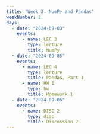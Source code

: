 ```yaml
---
title: "Week 2: NumPy and Pandas"
weekNumber: 2
days:
  - date: "2024-09-03"
    events:
      - name: LEC 3
        type: lecture
        title: NumPy
  - date: "2024-09-05"
    events:
      - name: LEC 4
        type: lecture
        title: Pandas, Part 1
      - name: HW 1
        type: hw
        title: Homework 1
  - date: "2024-09-06"
    events:
      - name: DISC 2
        type: disc
        title: Discussion 2
---
```

